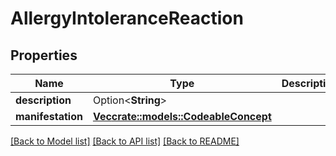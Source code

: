 # AllergyIntoleranceReaction

## Properties

Name | Type | Description | Notes
------------ | ------------- | ------------- | -------------
**description** | Option<**String**> |  | [optional]
**manifestation** | [**Vec<crate::models::CodeableConcept>**](CodeableConcept.md) |  | 

[[Back to Model list]](../README.md#documentation-for-models) [[Back to API list]](../README.md#documentation-for-api-endpoints) [[Back to README]](../README.md)



